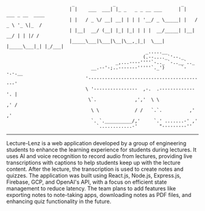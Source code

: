                             _              _                        _                   
                           | |    ___  ___| |_ _   _ _ __ ___      | |    ___ _ __  ____
                           | |   / _ \/ __| __| | | | '__/ _ \_____| |   / _ \ '_ \|_  /
                           | |__|  __/ (__| |_| |_| | | |  __/_____| |__|  __/ | | |/ / 
                           |_____\___|\___|\__|\__,_|_|  \___|     |_____\___|_| |_/___|
                                                       _.....__
                                                      (.--...._`'--._
                                            _,...----''''`-.._ `-..__`.._
                                   __.--'-;..-------'''''`._')      `--.-.__
                                 '-------------------------------------------'
                                 \ '----------------  ,-.  .-------------'. |
                                  \`.              ,','  \ \             ,' /
                                   \ \             / /   `.`.          ,' ,'
                                   `. `.__________/,'     `.' .......-' ,'
                                     `............-'        "---------''

________________________________________________________________

   Lecture-Lenz is a web application developed by a group of 
  engineering students to enhance the learning experience for 
 students during lectures. It uses AI and voice recognition to 
 record audio from lectures, providing live transcriptions with 
   captions to help students keep up with the lecture content. 
  After the lecture, the transcription is used to create notes 
 and quizzes. The application was built using React.js, Node.js, 
  Express.js, Firebase, GCP, and OpenAI's API, with a focus on 
 efficient state management to reduce latency. The team plans to 
      add features like exporting notes to note-taking apps, 
downloading notes as PDF files, and enhancing quiz functionality 
                    in the future.
                    


